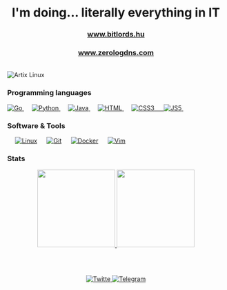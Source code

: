 <h1 align="center">I'm doing... literally everything in IT</h1>
<h3 align="center"><a href="https://bitlords.hu" target="blank">www.bitlords.hu</a></h3>
<h3 align="center"><a href="https://zerologdns.com" target="blank">www.zerologdns.com</a></h3>

<br/>
<img align="center" alt="Artix Linux" src="https://img.shields.io/badge/Artix%20Linux-1793D1?style=for-the-badge&logo=Artix%20Linux&logoColor=white">

### Programming languages

<p align="left"> 
<a href="https://go.dev/">
    <img alt="Go" src="https://img.shields.io/badge/Go-6AD7E5?style=for-the-badge&logo=go&logoColor=white"/>
</a>
&emsp;
<a href="https://python.org/">
    <img alt="Python" src="https://img.shields.io/badge/Python-3671A3?style=for-the-badge&logo=python&logoColor=yellow"/>
</a>
&emsp;
<a href="https://www.java.com/en/">
    <img alt="Java" src="https://img.shields.io/badge/Java-D60023?style=for-the-badge&logo=java&logoColor=white"/>
</a>
&emsp;
<a href="https://html.com/">
    <img alt="HTML" src="https://img.shields.io/badge/HTML5-E34F26?style=for-the-badge&logo=html5&logoColor=white"/>
</a>
&emsp;
<a href="https://developer.mozilla.org/en-US/docs/Web/CSS">
    <img alt="CSS3" src="https://img.shields.io/badge/CSS3-1572B6?style=for-the-badge&logo=css3&logoColor=white"/>
&emsp;
<a href="https://www.javascript.com/">
    <img alt="JS5" src="https://img.shields.io/badge/JavaScript-F7DF1E?style=for-the-badge&logo=javascript&logoColor=black"/>
</a>
&emsp;
</a>
</p>

 ### Software & Tools
 
<p>
  &emsp;
    <a href="#"><img alt="Linux" src="https://img.shields.io/badge/Linux-FCC624?style=for-the-badge&logo=linux&logoColor=black"></a>
    &emsp;
    <a href="#"><img alt="Git" src="https://img.shields.io/badge/Git-F05032?style=for-the-badge&logo=git&logoColor=white"></a>
  &emsp;
    <a href="#"><img alt="Docker" src="https://img.shields.io/badge/Docker-2CA5E0?style=for-the-badge&logo=docker&logoColor=white"></a>
    &emsp;
    <a href="#"><img alt="Vim" src="https://img.shields.io/badge/Vim-019833?style=for-the-badge&logo=Vim&logoColor=white"></a>
    &emsp;
</p>

### Stats
<p align="center">
<a href="https://github.com/dovahkiin0424
">
    <img height="180em" src="https://github-readme-stats.vercel.app/api?username=dovahkiin0424&count_private=true&show_icons=true&locale=en&theme=synthwave&hide_border=true&include_all_commits=true"/>
    <img height="180em" src="https://github-readme-stats-eight-theta.vercel.app/api/top-langs/?username=dovahkiin0424&count_private=true&theme=synthwave&layout=compact&hide_border=true&include_all_commits=true"/>
</a>
</p>
<br><br>

<p align="center">
<a href="https://twitter.com/dovahkiin0424" target="blank">
    <img src="https://img.shields.io/badge/Twitter-00AAEE?style=for-the-badge&logo=twitter&logoColor=white" alt="Twitte"/>
</a>
<a href="https://t.me/dovahkiin0424" target="blank">
    <img src="https://img.shields.io/badge/Telegram-0088CC?style=for-the-badge&logo=telegram&logoColor=white" alt="Telegram"/>
</a>
</p>

